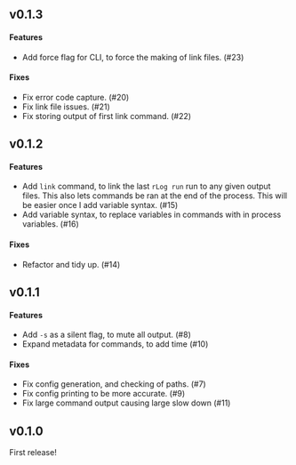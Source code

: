 ## v0.1.3

#### Features

   - Add force flag for CLI, to force the making of link files. (#23)

#### Fixes

   - Fix error code capture. (#20)
   - Fix link file issues. (#21)
   - Fix storing output of first link command. (#22)

## v0.1.2

#### Features

   - Add `link` command, to link the last `rLog run` run to any given output files.
     This also lets commands be ran at the end of the process. This will be easier
     once I add variable syntax. (#15)
   - Add variable syntax, to replace variables in commands with in process variables. (#16)

#### Fixes

   - Refactor and tidy up. (#14)

## v0.1.1

#### Features

   - Add `-s` as a silent flag, to mute all output. (#8)
   - Expand metadata for commands, to add time (#10)

#### Fixes

  - Fix config generation, and checking of paths. (#7)
  - Fix config printing to be more accurate. (#9)
  - Fix large command output causing large slow down (#11)

## v0.1.0

First release!